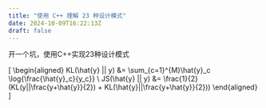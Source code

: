 ```yaml
---
title: "使用 C++ 理解 23 种设计模式"
date: 2024-10-09T16:22:13Z
draft: false
---
```

开一个坑，使用C++实现23种设计模式

\[
\begin{aligned}
KL(\hat{y} || y) &= \sum_{c=1}^{M}\hat{y}_c \log{\frac{\hat{y}_c}{y_c}} \\
JS(\hat{y} || y) &= \frac{1}{2}(KL(y||\frac{y+\hat{y}}{2}) + KL(\hat{y}||\frac{y+\hat{y}}{2}))
\end{aligned}
\]
